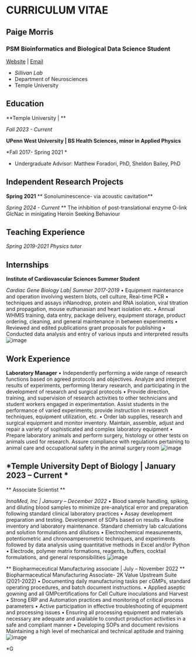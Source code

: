 # **CURRICULUM VITAE**
## **Paige Morris**
### **PSM Bioinformatics and Biological Data Science Student**
[Website]() | [Email](tur77136@temple.edu)
- _Sillivan Lab_ 
- Department of Neurosciences 
- Temple University

## Education
**Temple University | **

*Fall 2023 - Current*

**UPenn West University | BS Health Sciences, minor in Applied Physics**

*Fall 2017- Spring 2021 *
- Undergraduate Advisor: Matthew Foradori, PhD, Sheldon Bailey, PhD

## Independent Research Projects
**Spring 2021**
** Sonoluminescence- via acoustic cavitation**

*Spring 2024 - Current*
** The inhibition of post-translational enzyme O-link GlcNac in minigating Heroin Seeking Behaviour

## Teaching Experience
*Spring 2019-2021*
*Physics tutor*

## Internships																								

**Institute of Cardiovascular Sciences Summer Student** 

*Cardiac Gene Biology Lab| Summer 2017-2019*
•	Equipment maintenance and operation involving western blots, cell culture, Real-time PCR
•	techniques and assays inNanodrop, protein and RNA isolation, viral titration and propagation, mouse euthanasian and heart isolation etc.
•	Annual WHMIS training, data entry, package delivery, equipment storage, product ordering, cleaning, and general maintenance in between experiments
•	Reviewed and edited publications grant proposals for publishing
•	Conducted data analysis and entry of various inputs and interpreted results 
![image](https://github.com/tur77136/myCV/assets/157079782/92b70642-2c45-488f-8252-8de5e273a442)


## Work Experience																			

**Laboratory Manager** 
•	Independently performing a wide range of research functions based on agreed protocols and objectives. Analyze and interpret results of experiments, performing literary research, and participating in the development of research and surgical protocols
•	Provide direction, training, and supervision of research activities to other technicians and student workers engaged in experimentation. Assist students in the performance of varied experiments; provide instruction in research techniques, equipment utilization, etc.
•	Order lab supplies, research and surgical equipment and monitor inventory. Maintain, assemble, adjust and repair a variety of sophisticated and complex laboratory equipment
•	Prepare laboratory animals and perform surgery, histology or other tests on animals used for research. Assure compliance with regulations pertaining to animal care and occupational safety in the animal surgery room
![image](https://github.com/tur77136/myCV/assets/157079782/80130fb5-a9d7-45ea-b5e8-1e7eadf8b16b)


*Temple University Dept of Biology | January 2023 – Current *
-	
** Associate Scientist ** 

*InnaMed, Inc | January – December 2022*
•	Blood sample handling, spiking, and diluting blood samples to minimize pre-analytical error and preparation following standard clinical laboratory practices 
•	Assay development preparation and testing. Development of SOPs based on results
•	Routine inventory and laboratory maintenance. Standard chemistry lab calculations and solution formulations and dilutions
•	Electrochemical measurements, potentiometric and chronoamperometric techniques, and experiments followed by data analysis using quantitative methods in Excel and/or Python
•	Electrode, polymer matrix formations, reagents, buffers, cocktail formulations, and general responsibilities 
![image](https://github.com/tur77136/myCV/assets/157079782/457bcc57-3d94-4e74-8dd3-b0abe4e771fb)

** Biopharmeceutical Manufacturing associate | July – November 2022 ** 
Biopharmaceutical Manufacturing Associate- 2K Value Upstream Suite	(2021-2022)
•	Documenting daily manufacturing tasks per cGMPs, standard operating procedures, and batch document instructions.
•	Applied aseptic gowning and all GMPcertifications for Cell Culture inoculations and Harvest
•	Strong ERP and Automation practices and monitoring of critical process parameters
•	Active participation in effective troubleshooting of equipment and processing issues
•	Ensuring all processing equipment and materials necessary are adequate and available to conduct production activities in a safe and compliant manner
•	Developing SOPs and document revisions Maintaining a high level of mechanical and technical aptitude and training
![image](https://github.com/tur77136/myCV/assets/157079782/7c805b12-e143-4eb1-95b0-0dfb13f2d2e4)


*G


